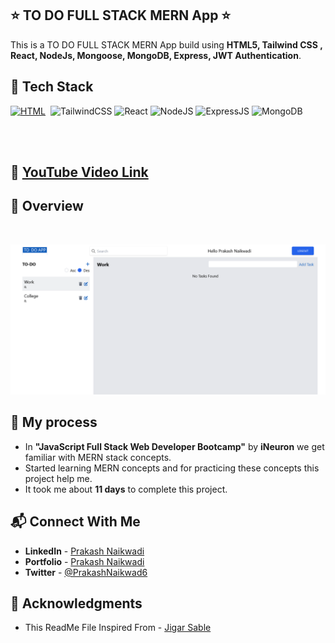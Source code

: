 ## ⭐ TO DO FULL STACK MERN App ⭐

This is a TO DO FULL STACK MERN App build using **HTML5, Tailwind CSS , React, NodeJs, Mongoose, MongoDB, Express, JWT Authentication**.

## 📌 Tech Stack

[![HTML](https://img.shields.io/badge/html5%20-%23E34F26.svg?&style=for-the-badge&logo=html5&logoColor=white)](https://github.com/prakash-naikwadi)&nbsp;
<img alt="TailwindCSS" src="https://img.shields.io/badge/Tailwind_CSS-38B2AC?style=for-the-badge&logo=tailwind-css&logoColor=white"/>
<img alt="React" src="https://img.shields.io/badge/react-%2320232a.svg?style=for-the-badge&logo=react&logoColor=%2361DAFB"/>
<img alt="NodeJS" src="https://img.shields.io/badge/node.js-%2343853D.svg?style=for-the-badge&logo=node-dot-js&logoColor=white"/>
<img alt="ExpressJS" src="https://img.shields.io/badge/Express.js-000000?style=for-the-badge&logo=express&logoColor=white"/>
<img alt="MongoDB" src ="https://img.shields.io/badge/MongoDB-4EA94B?style=for-the-badge&logo=mongodb&logoColor=white"/>

<br>
<br>

## 📌 [YouTube Video Link](https://youtu.be/QDLFSq24eA0)

## 📌 Overview

<br>

![Screenshot](./images/screenshot.png?raw=true "Template Screenshot")

## 📌 My process

- In **"JavaScript Full Stack Web Developer Bootcamp"** by **iNeuron** we get familiar with MERN stack concepts.
- Started learning MERN concepts and for practicing these concepts this project help me.
- It took me about **11 days** to complete this project.

## 📬 Connect With Me

- **LinkedIn** - [Prakash Naikwadi](https://www.linkedin.com/in/prakash-naikwadi/)
- **Portfolio** - [Prakash Naikwadi](https://prakash-naikwadi.netlify.app/)
- **Twitter** - [@PrakashNaikwad6](https://www.twitter.com/PrakashNaikwad6)

## 📌 Acknowledgments

- This ReadMe File Inspired From - [Jigar Sable](https://github.com/jigar-sable)
